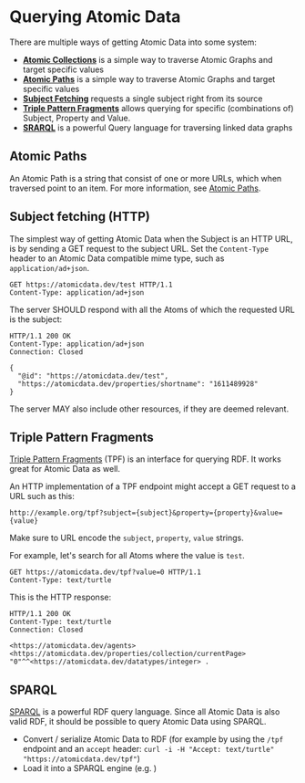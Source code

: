 # Querying Atomic Data

There are multiple ways of getting Atomic Data into some system:

- [**Atomic Collections**](../schema/collections.md) is a simple way to traverse Atomic Graphs and target specific values
- [**Atomic Paths**](paths.md) is a simple way to traverse Atomic Graphs and target specific values
- [**Subject Fetching**](#subject-fetching-http) requests a single subject right from its source
- [**Triple Pattern Fragments**](#triple-pattern-fragments) allows querying for specific (combinations of) Subject, Property and Value.
- [**SRARQL**](#SPARQL) is a powerful Query language for traversing linked data graphs

## Atomic Paths

An Atomic Path is a string that consist of one or more URLs, which when traversed point to an item.
For more information, see [Atomic Paths](paths.md).

## Subject fetching (HTTP)

The simplest way of getting Atomic Data when the Subject is an HTTP URL, is by sending a GET request to the subject URL.
Set the `Content-Type` header to an Atomic Data compatible mime type, such as `application/ad+json`.

```HTTP
GET https://atomicdata.dev/test HTTP/1.1
Content-Type: application/ad+json
```

The server SHOULD respond with all the Atoms of which the requested URL is the subject:

```HTTP
HTTP/1.1 200 OK
Content-Type: application/ad+json
Connection: Closed

{
  "@id": "https://atomicdata.dev/test",
  "https://atomicdata.dev/properties/shortname": "1611489928"
}
```

The server MAY also include other resources, if they are deemed relevant.

## Triple Pattern Fragments

[Triple Pattern Fragments](https://linkeddatafragments.org/specification/triple-pattern-fragments/) (TPF) is an interface for querying RDF.
It works great for Atomic Data as well.

An HTTP implementation of a TPF endpoint might accept a GET request to a URL such as this:

`http://example.org/tpf?subject={subject}&property={property}&value={value}`

Make sure to URL encode the `subject`, `property`, `value` strings.

For example, let's search for all Atoms where the value is `test`.

```HTTP
GET https://atomicdata.dev/tpf?value=0 HTTP/1.1
Content-Type: text/turtle
```

This is the HTTP response:

```HTTP
HTTP/1.1 200 OK
Content-Type: text/turtle
Connection: Closed

<https://atomicdata.dev/agents> <https://atomicdata.dev/properties/collection/currentPage> "0"^^<https://atomicdata.dev/datatypes/integer> .
```

## SPARQL

[SPARQL](https://www.w3.org/TR/rdf-sparql-query/) is a powerful RDF query language.
Since all Atomic Data is also valid RDF, it should be possible to query Atomic Data using SPARQL.

- Convert / serialize Atomic Data to RDF (for example by using the `/tpf` endpoint and an `accept` header: `curl -i -H "Accept: text/turtle" "https://atomicdata.dev/tpf"`)
- Load it into a SPARQL engine (e.g. )
